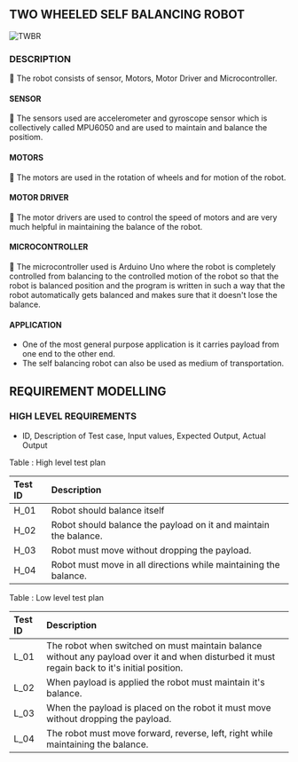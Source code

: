 ## TWO WHEELED SELF BALANCING ROBOT

![TWBR](https://user-images.githubusercontent.com/42488087/154841372-3f9a9eae-7032-4dd1-974b-223517c77214.PNG)


### DESCRIPTION

:dart: The robot consists of sensor, Motors, Motor Driver and Microcontroller.

#### SENSOR
:dart: The sensors used are accelerometer and gyroscope sensor which is collectively called MPU6050 and are used to maintain and balance the positiom.

#### MOTORS
:dart: The motors are used in the rotation of wheels and for motion of the robot.

#### MOTOR DRIVER
:dart: The motor drivers are used to control the speed of motors and are very much helpful in maintaining the balance of the robot.

#### MICROCONTROLLER
:dart: The microcontroller used is Arduino Uno where the robot is completely controlled from balancing to the controlled motion of the robot so that the robot is balanced position and the program is written in such a way that the robot automatically gets balanced and makes sure that it doesn't lose the balance.

#### APPLICATION
* One of the most general purpose application is it carries payload from one end to the other end.</br>
* The self balancing robot can also be used as medium of transportation.


## REQUIREMENT MODELLING

### HIGH LEVEL REQUIREMENTS

* ID, Description of Test case, Input values, Expected Output, Actual Output</br>

Table : High level test plan</br>

|Test ID| Description| 
|:------|:-----------|
| H_01 | Robot should balance itself | 
| H_02 | Robot should balance the payload on it and maintain the balance. |
| H_03 | Robot must move without dropping the payload. | 
| H_04 | Robot must move in all directions while maintaining the balance. |

Table : Low level test plan</br>

|Test ID| Description| 
|:------|:-----------|
|L_01| The robot when switched on must maintain balance without any payload over it and when disturbed it must regain back to it's initial position.|
|L_02| When payload is applied the robot must maintain it's balance.|
|L_03| When the payload is placed on the robot it must move without dropping the payload. |
|L_04| The robot must move forward, reverse, left, right while maintaining the balance. |


